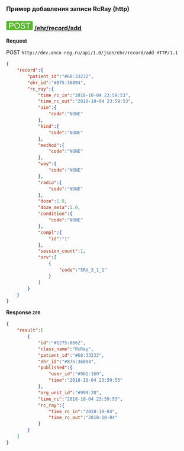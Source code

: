 ### Пример добавления записи RcRay (http)

### ![POST](../../../../../../img/post.png) [/ehr/record/add](../../index.md)


**Request**

POST `http://dev.onco-reg.ru/api/1.0/json/ehr/record/add HTTP/1.1`

```json
{
    "record":{
        "patient_id":"#68:33232",
        "ehr_id":"#875:36094",
        "rc_ray":{
            "time_rc_in":"2018-10-04 23:59:53",
            "time_rc_out":"2018-10-04 23:59:53",
            "aim":{
                "code":"NONE"
            },
            "kind":{
                "code":"NONE"
            },
            "method":{
                "code":"NONE"
            },
            "way":{
                "code":"NONE"
            },
            "radio":{
                "code":"NONE"
            },
            "doze":1.0,
            "doze_meta":1.0,
            "condition":{
                "code":"NONE"
            },
            "compl":{
                "id":"1"
            },
            "session_count":1,
            "srv":[
                {
                    "code":"SRV_3_1_1"
                }
            ]
        }
    }
}
```

**Response `200`**

```json
{
    "result":[
        {
            "id":"#1275:8662",
            "class_name":"RcRay",
            "patient_id":"#68:33232",
            "ehr_id":"#875:36094",
            "published":{
                "user_id":"#961:160",
                "time":"2018-10-04 23:59:53"
            },
            "org_unit_id":"#999:28",
            "time_rc":"2018-10-04 23:59:53",
            "rc_ray":{
                "time_rc_in":"2018-10-04",
                "time_rc_out":"2018-10-04"
            }
        }
    ]
}
```

